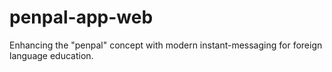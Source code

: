 # penpal-app-web
Enhancing the "penpal" concept with modern instant-messaging for foreign language education.
